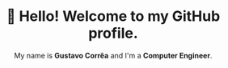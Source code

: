 <h1 align="center">👋 Hello! Welcome to my GitHub profile.</h1>

<p align="center">My name is <b>Gustavo Corrêa</b> and I'm a <b>Computer Engineer</b>.</p>
